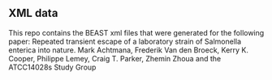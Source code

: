 ## XML data
This repo contains the BEAST xml files that were generated for the following paper:
Repeated transient escape of a laboratory strain of Salmonella enterica into nature. 
Mark Achtmana, Frederik Van den Broeck, Kerry K. Cooper, Philippe Lemey, Craig T. Parker, Zhemin Zhoua and the ATCC14028s Study Group

